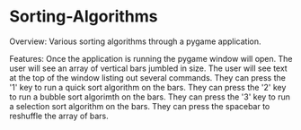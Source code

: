 # Sorting-Algorithms

Overview:
Various sorting algorithms through a pygame application.

Features:
Once the application is running the pygame window will open.
The user will see an array of vertical bars jumbled in size.
The user will see text at the top of the window listing out several commands.
They can press the '1' key to run a quick sort algorithm on the bars.
They can press the '2' key to run a bubble sort algorimth on the bars.
They can press the '3' key to run a selection sort algorithm on the bars.
They can press the spacebar to reshuffle the array of bars.
